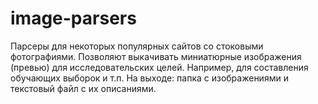 # image-parsers

Парсеры для некоторых популярных сайтов со стоковыми фотографиями. Позволяют выкачивать миниатюрные изображения (превью) для исследовательских целей. Например, для составления обучающих выборок и т.п. На выходе: папка с изображениями и текстовый файл с их описаниями.
